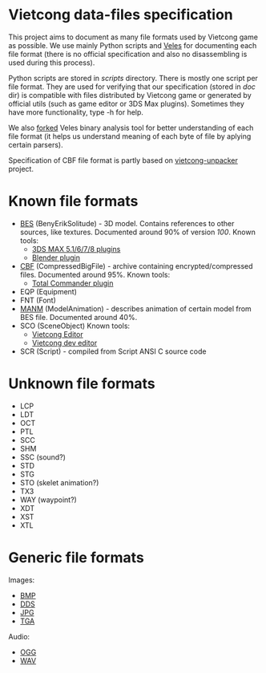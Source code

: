 # Vietcong data-files specification

This project aims to document as many file formats used by Vietcong game as possible.
We use mainly Python scripts and
[Veles](https://github.com/codilime/veles)
for documenting each file format (there is no official specification and also no disassembling is used during this process).

Python scripts are stored in *scripts* directory.
There is mostly one script per file format.
They are used for verifying that our specification (stored in *doc* dir) is compatible with files distributed by Vietcong game or generated by official utils (such as game editor or 3DS Max plugins).
Sometimes they have more functionality, type -h for help.

We also
[forked](https://github.com/OpenVietcong/veles)
Veles binary analysis tool for better understanding of each file format (it helps us understand meaning of each byte of file by aplying certain parsers).

Specification of CBF file format is partly based on
[vietcong-unpacker](https://github.com/Romop5/vietcong-unpacker)
project.

# Known file formats

* [BES](https://github.com/OpenVietcong/vc-spec/blob/master/doc/bes.md)
 (BenyErikSolitude) - 3D model.
Contains references to other sources, like textures.
Documented around 90% of version *100*.
Known tools:
  * [3DS MAX 5.1/6/7/8 plugins](http://www.vietcong.info/portal/downloads.php?cat\_id=2)
  * [Blender plugin](https://github.com/sonicpp/vietcong-blender-plugins)
* [CBF](https://github.com/OpenVietcong/vc-spec/blob/master/doc/cbf.md)
(CompressedBigFile) - archive containing encrypted/compressed files.
Documented around 95%.
Known tools:
  * [Total Commander plugin](http://www.vietcong-coop.net/site?node_id=6&action=show_data&p_id=510&ordercol=fileclass&ordertype=ASC&row=41)
* EQP (Equipment)
* FNT (Font)
* [MANM](https://github.com/OpenVietcong/vc-spec/blob/master/doc/manm.md)
 (ModelAnimation) - describes animation of certain model from BES file.
Documented around 40%.
* SCO (SceneObject)
Known tools:
  * [Vietcong Editor](http://www.vietcong.info/portal/downloads.php?cat\_id=2)
  * [Vietcong dev editor](http://www.vietcong.info/portal/downloads.php?cat\_id=2)
* SCR (Script) - compiled from Script ANSI C source code

# Unknown file formats

* LCP
* LDT
* OCT
* PTL
* SCC
* SHM
* SSC (sound?)
* STD
* STG
* STO (skelet animation?)
* TX3
* WAY (waypoint?)
* XDT
* XST
* XTL

# Generic file formats

Images:
* [BMP](https://en.wikipedia.org/wiki/BMP_file_format)
* [DDS](https://en.wikipedia.org/wiki/DirectDraw_Surface)
* [JPG](https://en.wikipedia.org/wiki/JPEG)
* [TGA](https://en.wikipedia.org/wiki/Truevision_TGA)

Audio:
* [OGG](https://en.wikipedia.org/wiki/Ogg)
* [WAV](https://en.wikipedia.org/wiki/WAV)

